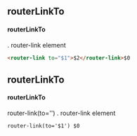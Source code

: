 ## routerLinkTo
#### routerLinkTo
<router-link to=''></router-link>. router-link element
```html
<router-link to="$1">$2</router-link>$0
```

## routerLinkTo
#### routerLinkTo
router-link(to='') . router-link element
```
router-link(to='$1') $0
```